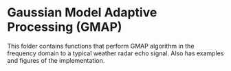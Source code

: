 # Gaussian Model Adaptive Processing (GMAP)

This folder contains functions that perform GMAP algorithm in the frequency domain to a typical weather radar echo signal. Also has
examples and figures of the implementation.

